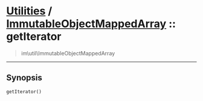 # [Utilities](util.md) / [ImmutableObjectMappedArray](util-ImmutableObjectMappedArray.md) :: getIterator
 > im\util\ImmutableObjectMappedArray
____

## Synopsis
```php
getIterator()
```
